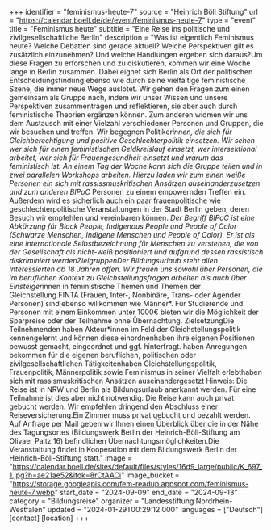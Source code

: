 +++
identifier = "feminismus-heute-7"
source = "Heinrich Böll Stiftung"
url = "https://calendar.boell.de/de/event/feminismus-heute-7"
type = "event"
title = "Feminismus heute"
subtitle = "Eine Reise ins politische und zivilgesellschaftliche Berlin"
description = "Was ist eigentlich Feminismus heute? Welche Debatten sind gerade aktuell? Welche Perspektiven gilt es zusätzlich einzunehmen? Und welche Handlungen ergeben sich daraus?Um diese Fragen zu erforschen und zu diskutieren, kommen wir eine Woche lange in Berlin zusammen. Dabei eignet sich Berlin als Ort der politischen Entscheidungsfindung ebenso wie durch seine vielfältige feministische Szene, die immer neue Wege auslotet. Wir gehen den Fragen zum einen gemeinsam als Gruppe nach, indem wir unser Wissen und unsere Perspektiven zusammentragen und reflektieren, sie aber auch durch feministische Theorien ergänzen können. Zum anderen widmen wir uns dem Austausch mit einer Vielzahl verschiedener Personen und Gruppen, die wir besuchen und treffen. Wir begegnen Politiker*innen, die sich für Gleichberechtigung und positive Geschlechterpolitik einsetzen. Wir sehen wer sich für einen feministischen Geldkreislauf einsetzt, wer intersektional arbeitet, wer sich für Frauengesundheit einsetzt und warum das feministisch ist. An einem Tag der Woche kann sich die Gruppe teilen und in zwei parallelen Workshops arbeiten. Hierzu laden wir zum einen weiße Personen ein sich mit rassissmuskritischen Ansätzen auseinanderzusetzen und zum anderen BIPoC* Personen zu einem empowernden Treffen ein.  Außerdem wird es sicherlich auch ein paar frauenpolitische wie geschlechterpolitische Veranstaltungen in der Stadt Berlin geben, deren Besuch wir empfehlen und vereinbaren können.  *Der Begriff BIPoC ist eine Abkürzung für Black People, Indigenous People und People of Color (Schwarze Menschen, Indigene Menschen und People of Color). Er ist als eine internationale Selbstbezeichnung für Menschen zu verstehen, die von der Gesellschaft als nicht-weiß positioniert und aufgrund dessen rassistisch diskriminiert werdenZielgruppenDer Bildungsurlaub steht allen Interessierten ab 18 Jahren offen. Wir freuen uns sowohl über Personen, die im beruflichen Kontext zu Gleichstellungsfragen arbeiten als auch über Einsteiger*innen in feministische Themen und Themen der Gleichstellung.FINTA (Frauen, Inter-, Nonbinäre, Trans- oder Agender Personen) sind ebenso willkommen wie Männer*. Für Studierende und Personen mit einem Einkommen unter 1000€ bieten wir die Möglichkeit der Sparpreise oder der Teilnahme ohne Übernachtung.  ZielsetzungDie Teilnehmenden haben Akteur*innen im Feld der Gleichstellungspolitik kennengelernt und können diese einordnenhaben ihre eigenen Positionen bewusst gemacht, eingeordnet und ggf. hinterfragt. haben Anregungen bekommen für die eigenen beruflichen, politischen oder zivilgesellschaftlichen Tätigkeitenhaben Gleichstellungspolitik, Frauenpolitik, Männerpolitik sowie Feminismus in seiner Vielfalt erlebthaben sich mit rassismuskritischen Ansätzen auseinandergesetzt Hinweis: Die Reise ist in NRW und Berlin als Bildungsurlaub anerkannt werden. Für eine Teilnahme ist dies aber nicht notwendig. Die Reise kann auch privat gebucht werden.  Wir empfehlen dringend den Abschluss einer Reiseversicherung.Ein Zimmer muss privat gebucht und bezahlt werden. Auf Anfrage per Mail geben wir Ihnen einen Überblick über die in der Nähe des Tagungsortes (Bildungswerk Berlin der Heinrich-Böll-Stiftung am Olivaer Paltz 16) befindlichen Übernachtungsmöglichkeiten.Die Veranstaltung findet in Kooperation mit dem Bildungswerk Berlin der Heinrich-Böll-Stiftung statt."
image = "https://calendar.boell.de/sites/default/files/styles/16d9_large/public/K_697_1.jpg?h=ae21ae52&itok=8rCtAACi"
image_bucket = "https://storage.googleapis.com/fem-readup.appspot.com/feminismus-heute-7.webp"
start_date = "2024-09-09"
end_date = "2024-09-13"
category = "Bildungsreise"
organizer = "Landesstiftung Nordrhein-Westfalen"
updated = "2024-01-29T00:29:12.000"
languages = ["Deutsch"]
[contact]
[location]
+++